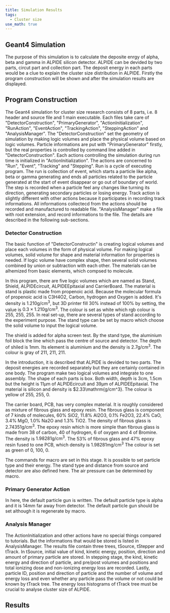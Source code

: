 ```yaml
---
title: Simulation Results
tags:
  - Cluster size
use_math: true
---
```


## Geant4 Simulation
The purpose of this simulation is to calculate the deposite enrgy of alpha, beta and gamma in ALPIDE silicon detector.
ALPIDE can be devided by two parts, circut part and collection part.
The deposit energy in each parts would be a clue to explain the cluster size distribution in ALPIDE.
Firstly the program construction will be shown and after the simulation results are displayed.

## Program Construction
The Geant4 simulation for cluster size research consists of 8 parts, i.e. 8 header and source file and 1 main executable.
Each files take care of "DetectorConstruction", "PrimaryGenerator", "ActionInitialization", "RunAction", "EventAction", "TrackingAction", "SteppingAction" and "AnalysisManager".
The "DetectorConstruction" set the geometry of simulation by making logic volumes and place the physical volume based on logic volumes.
Particle informations are put with "PrimaryGenerator" firstly, but the real properties is controlled by command line added in "DetectorConstruction".
Each actions controlling the simulation during run time is initialized in "ActionInitialization".
The actions are concerned to "Run", "Event", "Tracking" and "Stepping".
Run is a cycle of executing program.
The run is collection of event, which starts a particle like alpha, beta or gamma generating and ends all particles related to the particle generated at the start of event disappear or go out of boundary of world. 
The step is recorded when a particle feel any changes like turning its direction, generating secondary particles or losing energy.
Track action is slightly different with other actions because it participates in recording track informations.
All informations collectecd from the actions should be recorded and manufactured to readable file.
"AnalysisManager" make a file with root extension, and record informations to the file.
The details are described in the following sub-sections.

### Detector Construction
The basic function of "DetectorConstructin" is creating logical volumes and place each volumes in the form of physical volume.
For making logical volumes, solid volume for shape and material information for properties is needed.
If logic volume have complex shape, then several solid volumes combined by union or subtraction with each other.
The materials can be alhemized from basic elements, which compsed to molecule.

In this program, there are five logic volumes which are named as Stand, Shield, ALPIDEcircuit, ALPIDEEpitaxial and CarrierBoard.
The material is stand is plastic made from propenoic acid.
Because the molecular formula of propenoic acid is C3H4O2, Carbon, hydrogen and Oxygen is added.
It's density is $1.210\mathrm{g/cm^3}$, but 3D printer fill 30% instead of 100% by setting, the value is $0.3 \times 1.210\mathrm{g/cm^3}$.
The colour is set as white which rgb colour is 255, 255, 255.
In real set-up, there are several types of stand according to the experiment purpose.
The stand type can be set by macro which choose the solid volume to input the logical volume.

The shield is added for alpha screen test. 
By the stand type, the aluminium foil block the line which pass the centre of source and detector.
The depth of shiled is $1\mathrm{mm}$.
Its element is aluminium and the density is $2.7\mathrm{g/cm^3}$.
The colour is gray of 211, 211, 211.

In the introduction, it is described that ALPIDE is devided to two parts. 
The deposit energies are recorded separately but they are certainly contained in one body.
The program make two logical volumes and integrate to one assembly.
The shape of each parts is box.
Both width, depth is $3\mathrm{cm}$, $1.5\mathrm{cm}$ but the height is $11\mathrm{\mu m}$ of ALPIDEcircuit and $39\mathrm{\mu m}$ of ALPIDEEpitaxial.
The material is silicon and density is $2.33\mathrm{g/cm^3}.
The colour is yellow of 255, 255, 0.

The carrier board, PCB, has very complex material. 
It is roughly considered as mixture of fibrous glass and epoxy resin.
The fibrous glass is component of 7 kinds of molecules, 60% SiO2, 11.8% Al2O3, 0.1% Fe2O3, 22.4% CaO, 3.4% MgO, 1.0% Na2O and 1.3% TiO2.
The density of fibrous glass is $2.74351\mathrm{g/cm^3}$.
The epoxy resin which is more simple than fibrous glass is made from 38 of carbon, 40 of hydrogen, 6 of oxygen and 4 of Bromine.
The density is $1.98281\mathrm{g/cm^3}$.
The 53% of fibrous glass and 47% epoxy resin fused to one PCB, which density is $1.98281\mathrm{mg/cm^3}$
The colour is set as green of 0, 100, 0.

The commands for macro are set in this stage.
It is possible to set particle type and their energy.
The stand type and distance from source and detector are also defined here.
The air pressure can be determined by macro.


### Primary Generator Action
In here, the default particle gun is written.
The default particle type is alpha and it is $14\mathrm{mm}$ far away from detector.
The default particle gun should be set although it is regenerate by macro.

### Analysis Manager
The ActionInitialization and other actions have no special things compared to tutorials.
But the informations that would be stored is listed in AnalysisManager.
The results file contain three trees, tSource, tStepper and tTrack.
In tSource, initial value of kind, kinetic energy, position, direction and amount of primary particle are stored.
In stepping stage, the kind, kinetic energy and direction of particle, and pre/post volumes and positions and total ionizing dose and non-ionizing energy loss are recorded.
Lastly, particle ID, position and direction of particle and the number of volume and energy loss and even whether any particle pass the volume or not could be known by tTrack tree.
The energy loss histograms of tTrack tree must be crucial to analyse cluster size of ALPIDE.

## Results
